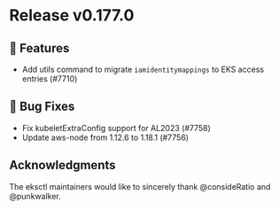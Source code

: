 # Release v0.177.0

## 🚀 Features

- Add utils command to migrate `iamidentitymappings` to EKS access entries (#7710)

## 🐛 Bug Fixes

- Fix kubeletExtraConfig support for AL2023 (#7758)
- Update aws-node from 1.12.6 to 1.18.1 (#7756)

## Acknowledgments

The eksctl maintainers would like to sincerely thank @consideRatio and @punkwalker.

